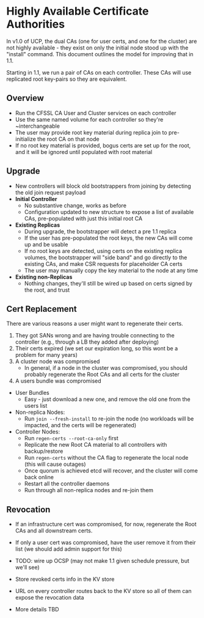 # Highly Available Certificate Authorities

In v1.0 of UCP, the dual CAs (one for user certs, and one for the cluster)
are not highly available - they exist on only the initial node stood
up with the "install" command.  This document outlines the model for
improving that in 1.1.

Starting in 1.1, we run a pair of CAs on each controller.  These CAs
will use replicated root key-pairs so they are equivalent.

## Overview

* Run the CFSSL CA User and Cluster services on each controller
* Use the same named volume for each controller so they're ~interchangeable
* The user may provide root key material during replica join to pre-initialize the root CA on that node
* If no root key material is provided, bogus certs are set up for the root, and it will be ignored until populated with root material


## Upgrade

* New controllers will block old bootstrappers from joining by detecting the old join request payload
* **Initial Controller**
    * No substantive change, works as before
    * Configuration updated to new structure to expose a list of available CAs, pre-populated with just this initial root CA
* **Existing Replicas**
    * During upgrade, the bootstrapper will detect a pre 1.1 replica
    * If the user has pre-populated the root keys, the new CAs will come up and be usable
    * If no root keys are detected, using certs on the existing replica volumes, the bootstrapper will "side band" and go directly to the existing CAs, and make CSR requests for placeholder CA certs
    * The user may manually copy the key material to the node at any time
* **Existing non-Replicas**
    * Nothing changes, they'll still be wired up based on certs signed by the root, and trust

## Cert Replacement

There are various reasons a user might want to regenerate their certs.

1. They got SANs wrong and are having trouble connecting to the controller (e.g., through a LB they added after deploying)
2. Their certs expired (we set our expiration long, so this wont be a problem for many years)
3. A cluster node was compromised
    * In general, if a node in the cluster was compromised, you should probably regenerate the Root CAs and all certs for the cluster
4. A users bundle was compromised


* User Bundles
    * Easy - just download a new one, and remove the old one from the users list
* Non-replica Nodes:
    * Run `join --fresh-install` to re-join the node (no workloads will be impacted, and the certs will be regenerated)
* Controller Nodes:
    * Run `regen-certs --root-ca-only` first
    * Replicate the new Root CA material to all controllers with backup/restore
    * Run `regen-certs` without the CA flag to regenerate the local node (this will cause outages)
    * Once quorum is achieved etcd will recover, and the cluster will come back online
    * Restart all the controller daemons
    * Run through all non-replica nodes and re-join them

## Revocation

* If an infrastructure cert was compromised, for now, regenerate the Root CAs and all downstream certs.
* If only a user cert was compromised, have the user remove it from their list (we should add admin support for this)


* TODO: wire up OCSP (may not make 1.1 given schedule pressure, but we'll see)
* Store revoked certs info in the KV store
* URL on every controller routes back to the KV store so all of them can expose the revocation data
* More details TBD

